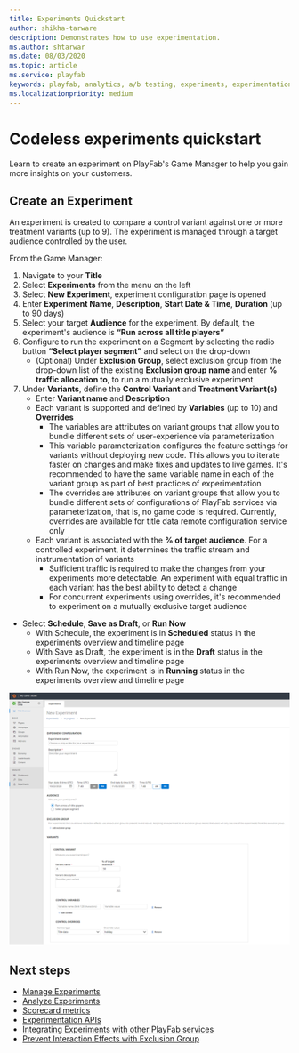 ```yaml
---
title: Experiments Quickstart
author: shikha-tarware
description: Demonstrates how to use experimentation.
ms.author: shtarwar
ms.date: 08/03/2020
ms.topic: article
ms.service: playfab
keywords: playfab, analytics, a/b testing, experiments, experimentation 
ms.localizationpriority: medium
---
```


# Codeless experiments quickstart
Learn to create an experiment on PlayFab's Game Manager to help you gain more insights on your customers.

## Create an Experiment

An experiment is created to compare a control variant against one or more treatment variants (up to 9). The experiment is managed through a target audience controlled by the user.

From the Game Manager:
1. Navigate to your **Title**
1. Select **Experiments** from the menu on the left
1. Select **New Experiment**, experiment configuration page is opened
1. Enter **Experiment Name**, **Description**, **Start Date & Time**, **Duration** (up to 90 days)
1. Select your target **Audience** for the experiment. By default, the experiment's audience is **“Run across all title players”**
1. Configure to run the experiment on a Segment by selecting the radio button **“Select player segment”** and select on the drop-down 
    - (Optional) Under **Exclusion Group**, select exclusion group from the drop-down list of the existing **Exclusion group name** and enter **% traffic allocation to**, to run a mutually exclusive experiment
1.	Under **Variants**, define the **Control Variant** and **Treatment Variant(s)**
    *	Enter **Variant name** and **Description** 
    * Each variant is supported and defined by **Variables** (up to 10) and **Overrides**
      * The variables are attributes on variant groups that allow you to bundle different sets of user-experience via parameterization
      * This variable parameterization configures the feature settings for variants without deploying new code. This allows you to iterate faster on changes and make fixes and updates to live games. It's recommended to have the same variable name in each of the variant group as part of best practices of experimentation
      * The overrides are attributes on variant groups that allow you to bundle different sets of configurations of PlayFab services via parameterization, that is, no game code is required. Currently, overrides are available for title data remote configuration service only 
    * Each variant is associated with the **% of target audience**. For a controlled experiment, it determines the traffic stream and instrumentation of variants
      * Sufficient traffic is required to make the changes from your experiments more detectable. An experiment with equal traffic in each variant has the best ability to detect a change
      * For concurrent experiments using overrides, it's recommended to experiment on a mutually exclusive target audience 
- Select **Schedule**, **Save as Draft**, or **Run Now**
  *	With Schedule, the experiment is in **Scheduled** status in the experiments overview and timeline page  
  *	With Save as Draft, the experiment is in the **Draft** status in the experiments overview and timeline page  
  *	With Run Now, the experiment is in **Running** status in the experiments overview and timeline page  

![Screenshot of Create an Experiment](media/tutorials/create-experiment-with-exclsuion-group-and-overrides.PNG "Create an Experiment")

## Next steps
* [Manage Experiments](manage-experiments.md)
* [Analyze Experiments](analyze-experiments.md)
* [Scorecard metrics](scorecard-metrics.md)
* [Experimentation APIs](experimentation-apis.md)
* [Integrating Experiments with other PlayFab services](experiments-other-services.md)
* [Prevent Interaction Effects with Exclusion Group](exclusion-groups.md)